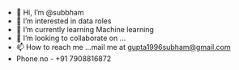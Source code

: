 - 👋 Hi, I’m @subbham
- 👀 I’m interested in data roles
- 🌱 I’m currently learning Machine learning
- 💞️ I’m looking to collaborate on ...
- 📫 How to reach me ...mail me at gupta1996subham@gmail.com
- Phone no - +91 7908816872

<!---
subbham7007/subbham7007 is a ✨ special ✨ repository because its `README.md` (this file) appears on your GitHub profile.
You can click the Preview link to take a look at your changes.
--->
